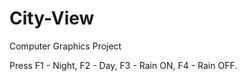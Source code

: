 # City-View
Computer Graphics Project

Press F1 - Night,
      F2 - Day,
      F3 - Rain ON,
      F4 - Rain OFF.
